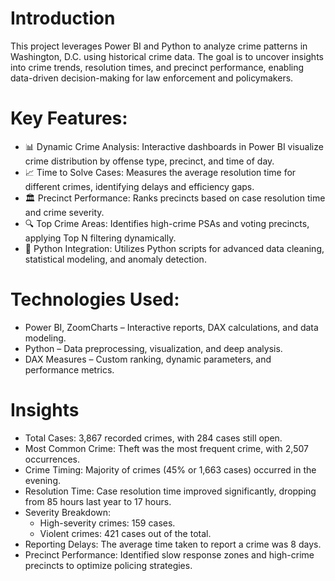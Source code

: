 # Introduction
This project leverages Power BI and Python to analyze crime patterns in Washington, D.C. using historical crime data. The goal is to uncover insights into crime trends, resolution times, and precinct performance, enabling data-driven decision-making for law enforcement and policymakers.
# Key Features:
* 📊 Dynamic Crime Analysis: Interactive dashboards in Power BI visualize crime distribution by offense type, precinct, and time of day.
* 📈 Time to Solve Cases: Measures the average resolution time for different crimes, identifying delays and efficiency gaps.
* 🏛 Precinct Performance: Ranks precincts based on case resolution time and crime severity.
* 🔍 Top Crime Areas: Identifies high-crime PSAs and voting precincts, applying Top N filtering dynamically.
* 🐍 Python Integration: Utilizes Python scripts for advanced data cleaning, statistical modeling, and anomaly detection.
# Technologies Used:
* Power BI, ZoomCharts – Interactive reports, DAX calculations, and data modeling.
* Python  – Data preprocessing, visualization, and deep analysis.
* DAX Measures – Custom ranking, dynamic parameters, and performance metrics.
# Insights
* Total Cases: 3,867 recorded crimes, with 284 cases still open.
* Most Common Crime: Theft was the most frequent crime, with 2,507 occurrences.
* Crime Timing: Majority of crimes (45% or 1,663 cases) occurred in the evening.
* Resolution Time: Case resolution time improved significantly, dropping from 85 hours last year to 17 hours.
* Severity Breakdown:
  * High-severity crimes: 159 cases.
  * Violent crimes: 421 cases out of the total.
* Reporting Delays: The average time taken to report a crime was 8 days.
* Precinct Performance: Identified slow response zones and high-crime precincts to optimize policing strategies.

